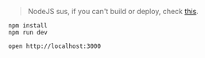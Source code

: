 > NodeJS sus, if you can't build or deploy, check [this](https://hono.dev/docs/getting-started/nodejs/). 

```
npm install
npm run dev
```

```
open http://localhost:3000
```
